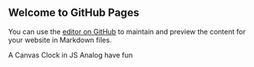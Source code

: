 ## Welcome to GitHub Pages

You can use the [editor on GitHub](https://github.com/karthi167461/canvas_clock/edit/master/README.md) to maintain and preview the content for your website in Markdown files.

A Canvas Clock in JS Analog have fun
